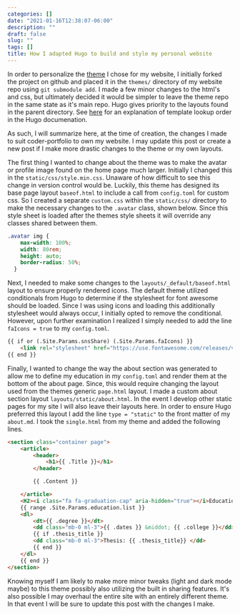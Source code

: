 ```yaml
---
categories: []
date: "2021-01-16T12:38:07-06:00"
description: ""
draft: false
slug: ""
tags: []
title: How I adapted Hugo to build and style my personal website
---
```


In order to personalize the [theme](https://github.com/naro143/hugo-coder-portfolio) I chose for my website, I initially forked the project on github and placed it in the `themes/` directory of my website repo using `git submodule add`. I made a few minor changes to the html's and css, but ultimately decided it would be simpler to leave the theme repo in the same state as it's main repo. Hugo gives priority to the layouts found in the parent directory. See [here](https://gohugo.io/templates/lookup-order/) for an explanation of template lookup order in the Hugo documenation.

As such, I will summarize here, at the time of creation, the changes I made to suit coder-portfolio to own my website. I may update this post or create a new post if I make more drastic changes to the theme or my own layouts.

The first thing I wanted to change about the theme was to make the avatar or profile image found on the home page much larger. Initially I changed this in the `static/css/style.min.css`. Unaware of how difficult to see this change in version control would be. Luckily, this theme has designed its base page layout `baseof.html` to include a call from `config.toml` for custom css. So I created a separate `custom.css` within the `static/css/` directory to make the necessary changes to the `.avatar` class, shown below. Since this style sheet is loaded after the themes style sheets it will override any classes shared between them. 

```css
.avatar img {
    max-width: 100%;
    width: 80rem;
    height: auto;
    border-radius: 50%;
  }
```

Next, I needed to make some changes to the `layouts/_default/baseof.html` layout to ensure properly rendered icons. The default theme utilized conditionals from Hugo to determine if the stylesheet for font awesome should be loaded. Since I was using icons and loading this additionally stylesheet would always occur, I initially opted to remove the conditional. However, upon further examination I realized I simply needed to add the line `faIcons = true` to my `config.toml`. 

```html
{{ if or (.Site.Params.snsShare) (.Site.Params.faIcons) }}
    <link rel="stylesheet" href="https://use.fontawesome.com/releases/v5.2.0/css/all.css">
{{ end }}
```

Finally, I wanted to change the way the about section was generated to allow me to define my education in my `config.toml` and render them at the bottom of the about page. Since, this would require changing the layout used from the themes generic `page.html` layout. I made a custom about section layout `layouts/static/about.html`. In the event I develop other static pages for my site I will also leave their layouts here. In order to ensure Hugo preferred this layout I add the line `type = "static"` to the front matter of my `about.md`. I took the `single.html` from my theme and added the following lines.

```html
<section class="container page">
    <article>
        <header>
            <h1>{{ .Title }}</h1>
        </header>

        {{ .Content }}

    </article>
    <H2><i class="fa fa-graduation-cap" aria-hidden="true"></i>Education </H2>
    {{ range .Site.Params.education.list }}
    <dl>
        <dt>{{ .degree }}</dt>
        <dd class="mb-0 ml-3">{{ .dates }} &middot; {{ .college }}</dd>
        {{ if .thesis_title }}
        <dd class="mb-0 ml-3">Thesis: {{ .thesis_title}} </dd>
        {{ end }}
    </dl>
    {{ end }}
</section>
```

Knowing myself I am likely to make more minor tweaks (light and dark mode maybe) to this theme possibly also utilizing the built in sharing features. It's also possible I may overhaul the entire site with an entirely different theme. In that event I will be sure to update this post with the changes I make. 
